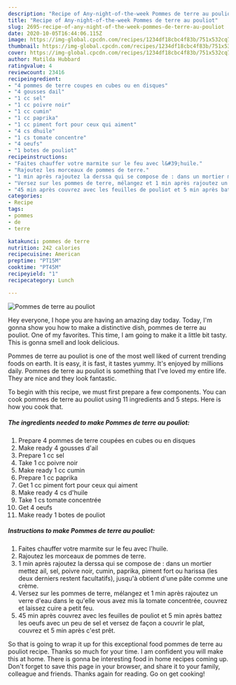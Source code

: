 ```yaml
---
description: "Recipe of Any-night-of-the-week Pommes de terre au pouliot"
title: "Recipe of Any-night-of-the-week Pommes de terre au pouliot"
slug: 2695-recipe-of-any-night-of-the-week-pommes-de-terre-au-pouliot
date: 2020-10-05T16:44:06.115Z
image: https://img-global.cpcdn.com/recipes/1234df18cbc4f83b/751x532cq70/pommes-de-terre-au-pouliot-photo-principale-de-la-recette.jpg
thumbnail: https://img-global.cpcdn.com/recipes/1234df18cbc4f83b/751x532cq70/pommes-de-terre-au-pouliot-photo-principale-de-la-recette.jpg
cover: https://img-global.cpcdn.com/recipes/1234df18cbc4f83b/751x532cq70/pommes-de-terre-au-pouliot-photo-principale-de-la-recette.jpg
author: Matilda Hubbard
ratingvalue: 4
reviewcount: 23416
recipeingredient:
- "4 pommes de terre coupes en cubes ou en disques"
- "4 gousses dail"
- "1 cc sel"
- "1 cc poivre noir"
- "1 cc cumin"
- "1 cc paprika"
- "1 cc piment fort pour ceux qui aiment"
- "4 cs dhuile"
- "1 cs tomate concentre"
- "4 oeufs"
- "1 botes de pouliot"
recipeinstructions:
- "Faites chauffer votre marmite sur le feu avec l&#39;huile."
- "Rajoutez les morceaux de pommes de terre."
- "1 min après rajoutez la derssa qui se compose de : dans un mortier mettez ail, sel, poivre noir, cumin, paprika, piment fort ou harissa (les deux derniers restent facultatifs), jusqu&#39;à obtient d&#39;une pâte comme une crème."
- "Versez sur les pommes de terre, mélangez et 1 min après rajoutez un verre d&#39;eau dans le qu&#39;elle vous avez mis la tomate concentrée, couvrez et laissez cuire a petit feu."
- "45 min après couvrez avec les feuilles de pouliot et 5 min après battez les oeufs avec un peu de sel et versez de façon a couvrir le plat, couvrez et 5 min après c&#39;est prêt."
categories:
- Recipe
tags:
- pommes
- de
- terre

katakunci: pommes de terre 
nutrition: 242 calories
recipecuisine: American
preptime: "PT15M"
cooktime: "PT45M"
recipeyield: "1"
recipecategory: Lunch

---
```



![Pommes de terre au pouliot](https://img-global.cpcdn.com/recipes/1234df18cbc4f83b/751x532cq70/pommes-de-terre-au-pouliot-photo-principale-de-la-recette.jpg)

Hey everyone, I hope you are having an amazing day today. Today, I'm gonna show you how to make a distinctive dish, pommes de terre au pouliot. One of my favorites. This time, I am going to make it a little bit tasty. This is gonna smell and look delicious.



Pommes de terre au pouliot is one of the most well liked of current trending foods on earth. It is easy, it is fast, it tastes yummy. It's enjoyed by millions daily. Pommes de terre au pouliot is something that I've loved my entire life. They are nice and they look fantastic.


To begin with this recipe, we must first prepare a few components. You can cook pommes de terre au pouliot using 11 ingredients and 5 steps. Here is how you cook that.

<!--inarticleads1-->

##### The ingredients needed to make Pommes de terre au pouliot:

1. Prepare 4 pommes de terre coupées en cubes ou en disques
1. Make ready 4 gousses d&#39;ail
1. Prepare 1 cc sel
1. Take 1 cc poivre noir
1. Make ready 1 cc cumin
1. Prepare 1 cc paprika
1. Get 1 cc piment fort pour ceux qui aiment
1. Make ready 4 cs d&#39;huile
1. Take 1 cs tomate concentrée
1. Get 4 oeufs
1. Make ready 1 botes de pouliot




<!--inarticleads2-->

##### Instructions to make Pommes de terre au pouliot:

1. Faites chauffer votre marmite sur le feu avec l&#39;huile.
1. Rajoutez les morceaux de pommes de terre.
1. 1 min après rajoutez la derssa qui se compose de : dans un mortier mettez ail, sel, poivre noir, cumin, paprika, piment fort ou harissa (les deux derniers restent facultatifs), jusqu&#39;à obtient d&#39;une pâte comme une crème.
1. Versez sur les pommes de terre, mélangez et 1 min après rajoutez un verre d&#39;eau dans le qu&#39;elle vous avez mis la tomate concentrée, couvrez et laissez cuire a petit feu.
1. 45 min après couvrez avec les feuilles de pouliot et 5 min après battez les oeufs avec un peu de sel et versez de façon a couvrir le plat, couvrez et 5 min après c&#39;est prêt.




So that is going to wrap it up for this exceptional food pommes de terre au pouliot recipe. Thanks so much for your time. I am confident you will make this at home. There is gonna be interesting food in home recipes coming up. Don't forget to save this page in your browser, and share it to your family, colleague and friends. Thanks again for reading. Go on get cooking!
